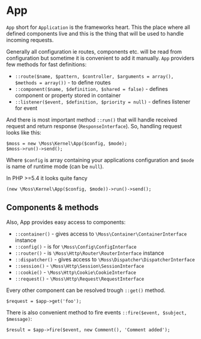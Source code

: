 # App

`App` short for `Application` is the frameworks heart.
This the place where all defined components live and this is the thing that will be used to handle incoming requests.

Generally all configuration ie routes, components etc. will be read from configuration but sometime it is convenient to add it manually.
`App` providers few methods for fast definitions:

 * `::route($name, $pattern, $controller, $arguments = array(), $methods = array())` - to define routes
 * `::component($name, $definition, $shared = false)` - defines component or property stored in container
 * `::listener($event, $definition, $priority = null)` - defines listener for event

And there is most important method `::run()` that will handle received request and return response (`ResponseInterface`).
So, handling request looks like this:

	$moss = new \Moss\Kernel\App($config, $mode);
	$moss->run()->send();

Where `$config` is array containing your applications configuration and `$mode` is name of runtime mode (can be `null`).

In PHP >=5.4 it looks quite fancy

	(new \Moss\Kernel\App($config, $mode))->run()->send();

## Components & methods

Also, App provides easy access to components:

 * `::container()` - gives access to `\Moss\Container\ContainerInterface` instance
 * `::config()` - is for `\Moss\Config\ConfigInterface`
 * `::router()` - is `\Moss\Http\Router\RouterInterface` instance
 * `::dispatcher()` - gives access to `\Moss\Dispatcher\DispatcherInterface`
 * `::session()` - `\Moss\Http\Session\SessionInterface`
 * `::cookie()` - `\Moss\Http\Cookie\CookieInterface`
 * `::request()` - `\Moss\Http\Request\RequestInterface`

Every other component can be resolved trough `::get()` method.

	$request = $app->get('foo');

There is also convenient method to fire events `::fire($event, $subject, $message)`:

	$result = $app->fire($event, new Comment(), 'Comment added');
